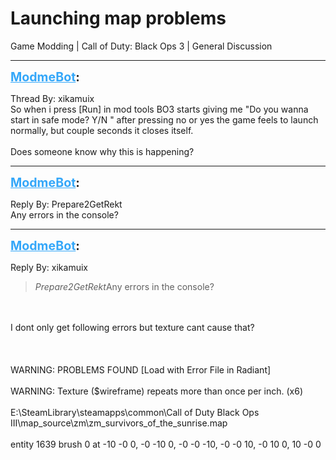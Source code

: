 # Launching map problems
Game Modding | Call of Duty: Black Ops 3 | General Discussion

---
<strong style="font-size: 1.4em;"><span style="text-decoration: underline;text-decoration-color: #34a7f9;"><span style="color:#34a7f9;">ModmeBot</span></span>:</strong>

<p>Thread By: xikamuix<br />So when i press [Run] in mod tools BO3 starts giving me &quot;Do you wanna start in safe mode? Y/N &quot; after pressing no or yes the game feels to launch normally, but couple seconds it closes itself.<br /><br />Does someone know why this is happening?</p>

---
<strong style="font-size: 1.4em;"><span style="text-decoration: underline;text-decoration-color: #34a7f9;"><span style="color:#34a7f9;">ModmeBot</span></span>:</strong>

<p>Reply By: Prepare2GetRekt<br />Any errors in the console?</p>

---
<strong style="font-size: 1.4em;"><span style="text-decoration: underline;text-decoration-color: #34a7f9;"><span style="color:#34a7f9;">ModmeBot</span></span>:</strong>

<p>Reply By: xikamuix<br /><blockquote><em>Prepare2GetRekt</em>Any errors in the console?</blockquote><br /><br />I dont only get following errors but texture cant cause that?<br /><br /><br /><br />WARNING: PROBLEMS FOUND [Load with Error File in Radiant]<br /><br />WARNING: Texture ($wireframe) repeats more than once per inch. (x6)<br /><br />E:\SteamLibrary\steamapps\common\Call of Duty Black Ops III\map_source\zm\zm_survivors_of_the_sunrise.map<br /><br />entity 1639 brush 0 at -10 -0 0, -0 -10 0, -0 -0 -10, -0 -0 10, -0 10 0, 10 -0 0</p>
